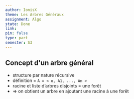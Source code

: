 ```yaml
---
author: IonisX
theme: Les Arbres Généraux
assignment: Algo
state: Done
link: 
pin: false
type: part
semester: S3
---
```

## Concept d'un arbre général
- structure par nature récursive
- définition = `A = < o, A1, ..., An >`
- racine et liste d’arbres disjoints = une forêt
- ⇒ on obtient un arbre en ajoutant une racine à une forêt